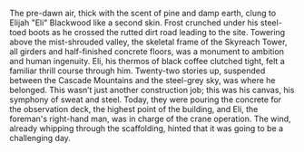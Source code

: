 The pre-dawn air, thick with the scent of pine and damp earth, clung to Elijah "Eli" Blackwood like a second skin.  Frost crunched under his steel-toed boots as he crossed the rutted dirt road leading to the site.  Towering above the mist-shrouded valley, the skeletal frame of the Skyreach Tower, all girders and half-finished concrete floors, was a monument to ambition and human ingenuity. Eli, his thermos of black coffee clutched tight, felt a familiar thrill course through him.  Twenty-two stories up, suspended between the Cascade Mountains and the steel-grey sky, was where he belonged.  This wasn’t just another construction job; this was his canvas, his symphony of sweat and steel.  Today, they were pouring the concrete for the observation deck, the highest point of the building, and Eli, the foreman's right-hand man, was in charge of the crane operation. The wind, already whipping through the scaffolding, hinted that it was going to be a challenging day.

